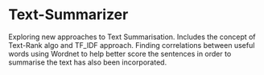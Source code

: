 # Text-Summarizer

Exploring new approaches to Text Summarisation.
Includes the concept of Text-Rank algo and TF_IDF approach.
Finding correlations between useful words using Wordnet to help better score the sentences in order to summarise the text has also been incorporated.

